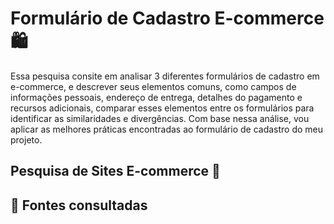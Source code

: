 
 # Formulário de Cadastro E-commerce 🛍️
  Essa pesquisa consite em analisar 3 diferentes formulários de cadastro em e-commerce, e descrever seus elementos comuns, como campos de informações pessoais, endereço de entrega, detalhes do pagamento e recursos adicionais, comparar esses elementos entre os formulários para identificar as similaridades e divergências. Com base nessa análise, vou aplicar as melhores práticas encontradas ao formulário de cadastro do meu projeto.
  ## Pesquisa de Sites E-commerce 🔎
  
 ## 📄 Fontes consultadas
 